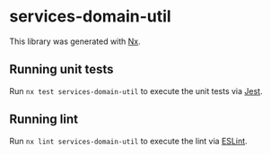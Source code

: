 # services-domain-util

This library was generated with [Nx](https://nx.dev).

## Running unit tests

Run `nx test services-domain-util` to execute the unit tests via [Jest](https://jestjs.io).

## Running lint

Run `nx lint services-domain-util` to execute the lint via [ESLint](https://eslint.org/).
